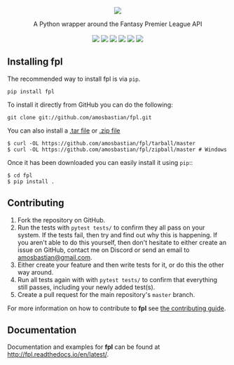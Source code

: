 <p align="center">
  <a href="https://fpl.readthedocs.io/en/latest/">
    <img src="https://i.imgur.com/ao1t2qN.png">
  </a>
</p>

<p align="center">
    A Python wrapper around the Fantasy Premier League API
    <br>
    <br>
    <a href="https://travis-ci.org/amosbastian/fpl" alt="Build">
        <img src="https://travis-ci.org/amosbastian/fpl.svg?branch=master"/></a>
    <a href="https://fpl.readthedocs.io/en/latest/" alt="Documentation">
        <img src="https://readthedocs.org/projects/fpl/badge/?version=latest" /></a>
    <a href="https://utopian.io/" alt="Utopian.io">
        <img src="https://img.shields.io/badge/Supported%20by-Utopian.io-%23B10DC9.svg"/></a>
    <a href="https://pypi.org/project/fpl/" alt="Version">
        <img src="https://badge.fury.io/py/fpl.svg"/></a>
    <a href="https://pypi.org/project/fpl/" alt="Python version">
        <img src="https://img.shields.io/badge/Python-3.6%2B-blue.svg"/></a>
    <a href="https://pepy.tech/project/fpl" alt="Downloads">
        <img src="https://pepy.tech/badge/fpl"></a>
</p>

## Installing fpl

The recommended way to install fpl is via ``pip``.

    pip install fpl

To install it directly from GitHub you can do the following:

    git clone git://github.com/amosbastian/fpl.git

You can also install a [.tar file](https://github.com/requests/requests/tarball/master)
or [.zip file](https://github.com/requests/requests/tarball/master)

    $ curl -OL https://github.com/amosbastian/fpl/tarball/master
    $ curl -OL https://github.com/amosbastian/fpl/zipball/master # Windows

Once it has been downloaded you can easily install it using `pip`::

    $ cd fpl
    $ pip install .

## Contributing

1. Fork the repository on GitHub.
2. Run the tests with `pytest tests/` to confirm they all pass on your system.
   If the tests fail, then try and find out why this is happening. If you aren't
   able to do this yourself, then don't hesitate to either create an issue on
   GitHub, contact me on Discord or send an email to [amosbastian@gmail.com](mailto:amosbastian@gmail.com>).
3. Either create your feature and then write tests for it, or do this the other
   way around.
4. Run all tests again with with `pytest tests/` to confirm that everything
   still passes, including your newly added test(s).
5. Create a pull request for the main repository's ``master`` branch.

For more information on how to contribute to **fpl** see [the contributing guide](https://fpl.readthedocs.io/en/latest/contributing/contributing.html).

## Documentation

Documentation and examples for **fpl** can be found at http://fpl.readthedocs.io/en/latest/.
